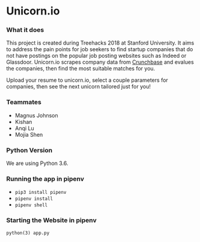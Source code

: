 # Unicorn.io 

### What it does
This project is created during Treehacks 2018 at Stanford University. It aims to address the 
pain points for job seekers to find startup companies that do not have postings on the popular 
job posting websites such as Indeed or Glassdoor. Unicorn.io scrapes company data from 
[Crunchbase](https://www.crunchbase.com/) and evalues the companies, then find the most suitable
matches for you.

Upload your resume to unicorn.io, select a couple parameters for companies, then see the 
next unicorn tailored just for you! 

### Teammates
* Magnus Johnson
* Kishan 
* Anqi Lu
* Mojia Shen 

### Python Version
We are using Python 3.6.

### Running the app in pipenv
* `pip3 install pipenv`
* `pipenv install`
* `pipenv shell`

### Starting the Website in pipenv
`python(3) app.py`